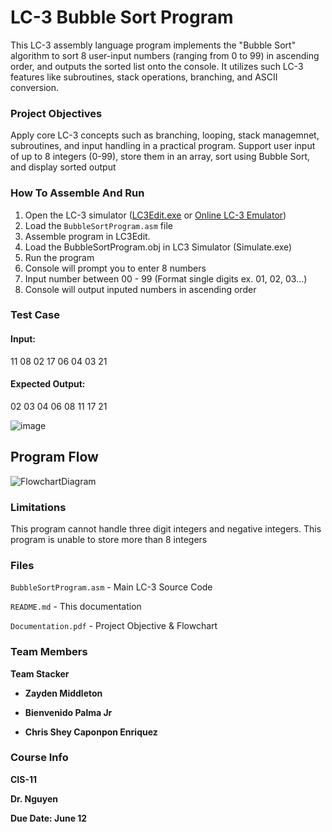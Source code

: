 # LC-3 Bubble Sort Program

This LC-3 assembly language program implements the "Bubble Sort" algorithm to sort 8 user-input numbers (ranging from 0 to 99) in ascending order, and outputs the sorted list onto the console. It utilizes such LC-3 features like subroutines, stack operations, branching, and ASCII conversion.

### Project Objectives
Apply core LC-3 concepts such as branching, looping, stack managemnet, subroutines, and input handling in a practical program.
Support user input of up to 8 integers (0-99), store them in an array, sort using Bubble Sort, and display sorted output

### How To Assemble And Run
1. Open the LC-3 simulator ([LC3Edit.exe](https://highered.mheducation.com/sites/0072467509/student_view0/lc-3_simulator.html) or [Online LC-3 Emulator](https://lc3.cs.umanitoba.ca/))
2. Load the `BubbleSortProgram.asm` file
3. Assemble program in LC3Edit.
4. Load the BubbleSortProgram.obj in LC3 Simulator (Simulate.exe)
5. Run the program
6. Console will prompt you to enter 8 numbers
7. Input number between 00 - 99 (Format single digits ex. 01, 02, 03...)
8. Console will output inputed numbers in ascending order
   
### Test Case
#### Input:
11 08 02 17 06 04 03 21
#### Expected Output:
02 03 04 06 08 11 17 21

![image](https://github.com/user-attachments/assets/3f970f09-e3f1-420f-a3d0-20bed15834c4)

## Program Flow

![FlowchartDiagram](https://github.com/user-attachments/assets/bb9438eb-2cae-4d1d-9ff7-278ab21ae156)


### Limitations
This program cannot handle three digit integers and negative integers. This program is unable to store more than 8 integers
### Files
`BubbleSortProgram.asm` - Main LC-3 Source Code

`README.md` - This documentation

`Documentation.pdf` - Project Objective & Flowchart

### Team Members
**Team Stacker**

- **Zayden Middleton**

- **Bienvenido Palma Jr**

- **Chris Shey Caponpon Enriquez**

### Course Info
**CIS-11**

**Dr. Nguyen**

**Due Date: June 12**
